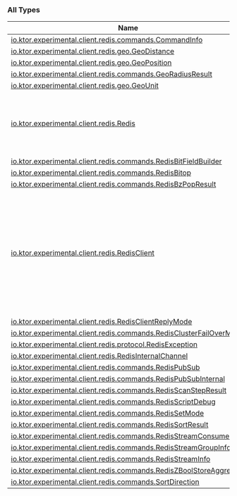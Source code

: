 

### All Types

| Name | Summary |
|---|---|
| [io.ktor.experimental.client.redis.commands.CommandInfo](../io.ktor.experimental.client.redis.commands/-command-info/index.md) |  |
| [io.ktor.experimental.client.redis.geo.GeoDistance](../io.ktor.experimental.client.redis.geo/-geo-distance/index.md) |  |
| [io.ktor.experimental.client.redis.geo.GeoPosition](../io.ktor.experimental.client.redis.geo/-geo-position/index.md) |  |
| [io.ktor.experimental.client.redis.commands.GeoRadiusResult](../io.ktor.experimental.client.redis.commands/-geo-radius-result/index.md) |  |
| [io.ktor.experimental.client.redis.geo.GeoUnit](../io.ktor.experimental.client.redis.geo/-geo-unit/index.md) |  |
| [io.ktor.experimental.client.redis.Redis](../io.ktor.experimental.client.redis/-redis/index.md) | A Redis basic interface exposing emiting commands receiving their responses. |
| [io.ktor.experimental.client.redis.commands.RedisBitFieldBuilder](../io.ktor.experimental.client.redis.commands/-redis-bit-field-builder/index.md) |  |
| [io.ktor.experimental.client.redis.commands.RedisBitop](../io.ktor.experimental.client.redis.commands/-redis-bitop/index.md) |  |
| [io.ktor.experimental.client.redis.commands.RedisBzPopResult](../io.ktor.experimental.client.redis.commands/-redis-bz-pop-result/index.md) |  |
| [io.ktor.experimental.client.redis.RedisClient](../io.ktor.experimental.client.redis/-redis-client/index.md) | Constructs a Redis client that will connect to [address](#) keeping a connection pool, keeping as much as [maxConnections](#) and using the [charset](../io.ktor.experimental.client.redis/-redis-client/charset.md). Optionally you can define the [password](#) of the connection. |
| [io.ktor.experimental.client.redis.RedisClientReplyMode](../io.ktor.experimental.client.redis/-redis-client-reply-mode/index.md) |  |
| [io.ktor.experimental.client.redis.commands.RedisClusterFailOverMode](../io.ktor.experimental.client.redis.commands/-redis-cluster-fail-over-mode/index.md) |  |
| [io.ktor.experimental.client.redis.protocol.RedisException](../io.ktor.experimental.client.redis.protocol/-redis-exception/index.md) |  |
| [io.ktor.experimental.client.redis.RedisInternalChannel](../io.ktor.experimental.client.redis/-redis-internal-channel.md) |  |
| [io.ktor.experimental.client.redis.commands.RedisPubSub](../io.ktor.experimental.client.redis.commands/-redis-pub-sub/index.md) |  |
| [io.ktor.experimental.client.redis.commands.RedisPubSubInternal](../io.ktor.experimental.client.redis.commands/-redis-pub-sub-internal/index.md) |  |
| [io.ktor.experimental.client.redis.commands.RedisScanStepResult](../io.ktor.experimental.client.redis.commands/-redis-scan-step-result/index.md) |  |
| [io.ktor.experimental.client.redis.commands.RedisScriptDebug](../io.ktor.experimental.client.redis.commands/-redis-script-debug/index.md) |  |
| [io.ktor.experimental.client.redis.commands.RedisSetMode](../io.ktor.experimental.client.redis.commands/-redis-set-mode/index.md) |  |
| [io.ktor.experimental.client.redis.commands.RedisSortResult](../io.ktor.experimental.client.redis.commands/-redis-sort-result/index.md) |  |
| [io.ktor.experimental.client.redis.commands.RedisStreamConsumerInfo](../io.ktor.experimental.client.redis.commands/-redis-stream-consumer-info/index.md) |  |
| [io.ktor.experimental.client.redis.commands.RedisStreamGroupInfo](../io.ktor.experimental.client.redis.commands/-redis-stream-group-info/index.md) |  |
| [io.ktor.experimental.client.redis.commands.RedisStreamInfo](../io.ktor.experimental.client.redis.commands/-redis-stream-info/index.md) |  |
| [io.ktor.experimental.client.redis.commands.RedisZBoolStoreAggregate](../io.ktor.experimental.client.redis.commands/-redis-z-bool-store-aggregate/index.md) |  |
| [io.ktor.experimental.client.redis.commands.SortDirection](../io.ktor.experimental.client.redis.commands/-sort-direction/index.md) |  |

